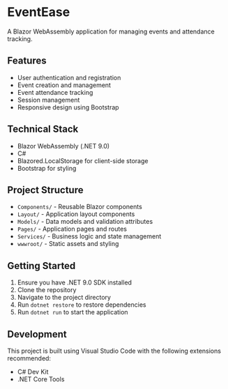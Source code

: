 # EventEase

A Blazor WebAssembly application for managing events and attendance tracking.

## Features

- User authentication and registration
- Event creation and management
- Event attendance tracking
- Session management
- Responsive design using Bootstrap

## Technical Stack

- Blazor WebAssembly (.NET 9.0)
- C#
- Blazored.LocalStorage for client-side storage
- Bootstrap for styling

## Project Structure

- `Components/` - Reusable Blazor components
- `Layout/` - Application layout components
- `Models/` - Data models and validation attributes
- `Pages/` - Application pages and routes
- `Services/` - Business logic and state management
- `wwwroot/` - Static assets and styling

## Getting Started

1. Ensure you have .NET 9.0 SDK installed
2. Clone the repository
3. Navigate to the project directory
4. Run `dotnet restore` to restore dependencies
5. Run `dotnet run` to start the application

## Development

This project is built using Visual Studio Code with the following extensions recommended:
- C# Dev Kit
- .NET Core Tools
